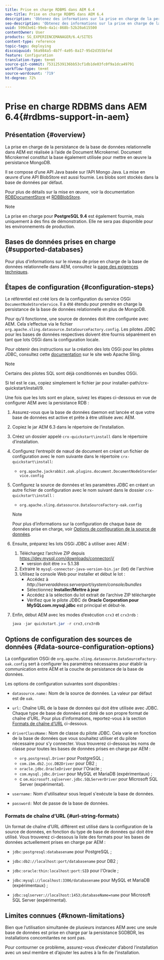 ```yaml
---
title: Prise en charge RDBMS dans AEM 6.4
seo-title: Prise en charge RDBMS dans AEM 6.4
description: 'Obtenez des informations sur la prise en charge de la persistance de la base de données relationnelle dans AEM 6.4 et les options de configuration disponibles. '
seo-description: 'Obtenez des informations sur la prise en charge de la persistance de la base de données relationnelle dans AEM 6.4 et les options de configuration disponibles. '
uuid: 599d3e61-99eb-4a1c-868b-52b20a615500
contentOwner: User
products: SG_EXPERIENCEMANAGER/6.4/SITES
content-type: reference
topic-tags: deploying
discoiquuid: 56a984a5-4b7f-4a95-8a17-95d2d355bfed
feature: Configuration
translation-type: tm+mt
source-git-commit: 75312539136bb53cf1db1de03fc0f9a1dca49791
workflow-type: tm+mt
source-wordcount: '719'
ht-degree: 72%

---
```



# Prise en charge RDBMS dans AEM 6.4{#rdbms-support-in-aem}

## Présentation {#overview}

La prise en charge de la persistance de la base de données relationnelle dans AEM est réalisée à l’aide de Document Microkernel. Document Microkernel constitut la base également utilisée pour mettre en œuvre la persistance MongoDB.

Il se compose d’une API Java basée sur l’API Mongo Java. La mise en œuvre d’une API BlobStore est aussi fournie. Les blobs sont stockés dans la base de données par défaut.

Pour plus de détails sur la mise en œuvre, voir la documentation [ RDBDocumentStore](https://jackrabbit.apache.org/oak/docs/apidocs/org/apache/jackrabbit/oak/plugins/document/rdb/RDBDocumentStore.html) et [RDBBlobStore](https://jackrabbit.apache.org/oak/docs/apidocs/org/apache/jackrabbit/oak/plugins/document/rdb/RDBBlobStore.html).

>[!NOTE]
>
>La prise en charge pour **PostgreSQL 9.4** est également fournie, mais uniquement à des fins de démonstration. Elle ne sera pas disponible pour les environnements de production. 

## Bases de données prises en charge {#supported-databases}

Pour plus d’informations sur le niveau de prise en charge de la base de données relationnelle dans AEM, consultez la [page des exigences techniques](/help/sites-deploying/technical-requirements.md).

## Étapes de configuration {#configuration-steps}

Le référentiel est créé lors de la configuration du service OSGi `DocumentNodeStoreService`. Il a été étendu pour prendre en charge la persistance de la base de données relationnelle en plus de MongoDB.

Pour qu’il fonctionne, une source de données doit être configurée avec AEM. Cela s’effectue via le fichier `org.apache.sling.datasource.DataSourceFactory.config`. Les pilotes JDBC pour les bases de données respectives doivent être fournis séparément en tant que lots OSGi dans la configuration locale.

Pour obtenir des instructions sur la création des lots OSGi pour les pilotes JDBC, consultez cette [ documentation](https://wiki.eclipse.org/Create_and_Export_MySQL_JDBC_driver_bundle) sur le site web Apache Sling.

>[!NOTE]
>
>Certains des pilotes SQL sont déjà conditionnés en bundles OSGi.
>
>Si tel est le cas, copiez simplement le fichier jar pour installer-path/crx-quickstart/install/9.

Une fois que les lots sont en place, suivez les étapes ci-dessous en vue de configurer AEM avec la persistance RDB :

1. Assurez-vous que la base de données daemon est lancée et que votre base de données est active et prête à être utilisée avec AEM.
1. Copiez le jar AEM 6.3 dans le répertoire de l’installation.
1. Créez un dossier appelé `crx-quickstart\install` dans le répertoire d’installation.
1. Configurez l’entrepôt de nœud de document en créant un fichier de configuration avec le nom suivante dans le répertoire `crx-quickstart\install`:

   * `org.apache.jackrabbit.oak.plugins.document.DocumentNodeStoreService.config`

1. Configurez la source de données et les paramètres JDBC en créant un autre fichier de configuration avec le nom suivant dans le dossier `crx-quickstart\install` :

   * `org.apache.sling.datasource.DataSourceFactory-oak.config`
   >[!NOTE]
   >
   >Pour plus d’informations sur la configuration de chaque base de données prise en charge, voir [Options de configuration de la source de données](/help/sites-deploying/rdbms-support-in-aem.md#data-source-configuration-options).

1. Ensuite, préparez les lots OSGi JDBC à utiliser avec AEM :

   1. Téléchargez l’archive ZIP depuis https://dev.mysql.com/downloads/connector/j/
      * version doit être >= 5.1.38
   1. Extraire le `mysql-connector-java-version-bin.jar` (lot) de l&#39;archive
   1. Utilisez la console Web pour installer et début le lot :
      * Accédez à *http://serveraddress:serverport/system/console/bundles*
      * Sélectionnez **Installer/Mettre à jour**
      * Accédez à la sélection du lot extrait de l’archive ZIP téléchargée
      * Vérifiez que le pilote JDBC de **Oracle Corporation pour MySQLcom.mysql.jdbc** est principal et début-le.

1. Enfin, début AEM avec les modes d’exécution `crx3` et `crx3rdb` :

   ```java
   java -jar quickstart.jar -r crx3,crx3rdb
   ```

## Options de configuration des sources de données {#data-source-configuration-options}

La configuration OSGi de `org.apache.sling.datasource.DataSourceFactory-oak.config` sert à configurer les paramètres nécessaires pour établir la communication entre AEM et la couche de persistance de la base de données.

Les options de configuration suivantes sont disponibles :

* `datasource.name:` Nom de la source de données. La valeur par défaut est de `oak`.

* `url:` Chaîne URL de la base de données qui doit être utilisée avec JDBC. Chaque type de base de données est doté de son propre format de chaîne d’URL. Pour plus d’informations, reportez-vous à la section [Formats de chaîne d’URL](/help/sites-deploying/rdbms-support-in-aem.md#url-string-formats) ci-dessous.

* `driverClassName:` Nom de classe du pilote JDBC. Cela varie en fonction de la base de données que vous souhaitez utiliser et du pilote nécessaire pour s’y connecter. Vous trouverez ci-dessous les noms de classe pour toutes les bases de données prises en charge par AEM :

   * `org.postgresql.Driver` pour PostgreSQL ;
   * `com.ibm.db2.jcc.DB2Driver` pour DB2 ;
   * `oracle.jdbc.OracleDriver` pour l&#39;Oracle ;
   *  `com.mysql.jdbc.Driver` pour MySQL et MariaDB (expérimentaux) ;
   * c `om.microsoft.sqlserver.jdbc.SQLServerDriver` pour Microsoft SQL Server (expérimental).

* `username:` Nom d&#39;utilisateur sous lequel s&#39;exécute la base de données.

* `password:` Mot de passe de la base de données.

### Formats de chaîne d’URL {#url-string-formats}

Un format de chaîne d’URL différent est utilisé dans la configuration de la source de données, en fonction du type de base de données qui doit être utilisé. Vous trouverez ci-dessous la liste des formats pour les bases de données actuellement prises en charge par AEM :

* `jdbc:postgresql:databasename` pour PostgreSQL ;

* `jdbc:db2://localhost:port/databasename` pour DB2 ;
* `jdbc:oracle:thin:localhost:port:SID` pour l&#39;Oracle ;
*  `jdbc:mysql://localhost:3306/databasename` pour MySQL et MariaDB (expérimentaux) ;

* `jdbc:sqlserver://localhost:1453;databaseName=name` pour Microsoft SQL Server (expérimental).

## Limites connues {#known-limitations}

Bien que l’utilisation simultanée de plusieurs instances AEM avec une seule base de données est prise en charge par la persistance SGDBDR, les installations concomitantes ne sont pas.

Pour contourner ce problème, assurez-vous d’exécuter d’abord l’installation avec un seul membre et d’ajouter les autres à la fin de l’installation.

